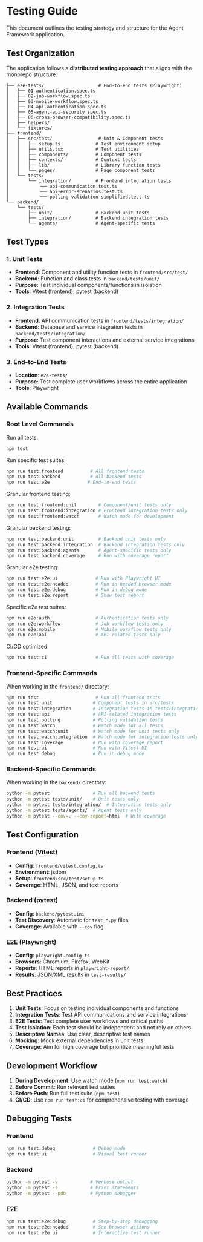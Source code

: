 # Testing Guide

This document outlines the testing strategy and structure for the Agent Framework application.

## Test Organization

The application follows a **distributed testing approach** that aligns with the monorepo structure:

```
├── e2e-tests/                    # End-to-end tests (Playwright)
│   ├── 01-authentication.spec.ts
│   ├── 02-job-workflow.spec.ts
│   ├── 03-mobile-workflow.spec.ts
│   ├── 04-api-authentication.spec.ts
│   ├── 05-agent-api-security.spec.ts
│   ├── 06-cross-browser-compatibility.spec.ts
│   ├── helpers/
│   └── fixtures/
├── frontend/
│   ├── src/test/                 # Unit & Component tests
│   │   ├── setup.ts             # Test environment setup
│   │   ├── utils.tsx            # Test utilities
│   │   ├── components/          # Component tests
│   │   ├── contexts/            # Context tests
│   │   ├── lib/                 # Library function tests
│   │   └── pages/               # Page component tests
│   └── tests/
│       └── integration/         # Frontend integration tests
│           ├── api-communication.test.ts
│           ├── api-error-scenarios.test.ts
│           └── polling-validation-simplified.test.ts
└── backend/
    └── tests/
        ├── unit/                # Backend unit tests
        ├── integration/         # Backend integration tests
        └── agents/              # Agent-specific tests
```

## Test Types

### 1. Unit Tests
- **Frontend**: Component and utility function tests in `frontend/src/test/`
- **Backend**: Function and class tests in `backend/tests/unit/`
- **Purpose**: Test individual components/functions in isolation
- **Tools**: Vitest (frontend), pytest (backend)

### 2. Integration Tests
- **Frontend**: API communication tests in `frontend/tests/integration/`
- **Backend**: Database and service integration tests in `backend/tests/integration/`
- **Purpose**: Test component interactions and external service integrations
- **Tools**: Vitest (frontend), pytest (backend)

### 3. End-to-End Tests
- **Location**: `e2e-tests/`
- **Purpose**: Test complete user workflows across the entire application
- **Tools**: Playwright

## Available Commands

### Root Level Commands

Run all tests:
```bash
npm test
```

Run specific test suites:
```bash
npm run test:frontend          # All frontend tests
npm run test:backend           # All backend tests
npm run test:e2e              # End-to-end tests
```

Granular frontend testing:
```bash
npm run test:frontend:unit        # Component/unit tests only
npm run test:frontend:integration # Frontend integration tests only
npm run test:frontend:watch       # Watch mode for development
```

Granular backend testing:
```bash
npm run test:backend:unit         # Backend unit tests only
npm run test:backend:integration  # Backend integration tests only
npm run test:backend:agents       # Agent-specific tests only
npm run test:backend:coverage     # Run with coverage report
```

Granular e2e testing:
```bash
npm run test:e2e:ui              # Run with Playwright UI
npm run test:e2e:headed          # Run in headed browser mode
npm run test:e2e:debug           # Run in debug mode
npm run test:e2e:report          # Show test report
```

Specific e2e test suites:
```bash
npm run e2e:auth                 # Authentication tests only
npm run e2e:workflow             # Job workflow tests only
npm run e2e:mobile               # Mobile workflow tests only
npm run e2e:api                  # API-related tests only
```

CI/CD optimized:
```bash
npm run test:ci                  # Run all tests with coverage
```

### Frontend-Specific Commands

When working in the `frontend/` directory:
```bash
npm run test                     # Run all frontend tests
npm run test:unit               # Component tests in src/test/
npm run test:integration        # Integration tests in tests/integration/
npm run test:api                # API-related integration tests
npm run test:polling            # Polling validation tests
npm run test:watch              # Watch mode for all tests
npm run test:watch:unit         # Watch mode for unit tests only
npm run test:watch:integration  # Watch mode for integration tests only
npm run test:coverage           # Run with coverage report
npm run test:ui                 # Run with Vitest UI
npm run test:debug              # Run in debug mode
```

### Backend-Specific Commands

When working in the `backend/` directory:
```bash
python -m pytest                # Run all backend tests
python -m pytest tests/unit/    # Unit tests only
python -m pytest tests/integration/  # Integration tests only
python -m pytest tests/agents/  # Agent tests only
python -m pytest --cov=. --cov-report=html  # With coverage
```

## Test Configuration

### Frontend (Vitest)
- **Config**: `frontend/vitest.config.ts`
- **Environment**: jsdom
- **Setup**: `frontend/src/test/setup.ts`
- **Coverage**: HTML, JSON, and text reports

### Backend (pytest)
- **Config**: `backend/pytest.ini`
- **Test Discovery**: Automatic for `test_*.py` files
- **Coverage**: Available with `--cov` flag

### E2E (Playwright)
- **Config**: `playwright.config.ts`
- **Browsers**: Chromium, Firefox, WebKit
- **Reports**: HTML reports in `playwright-report/`
- **Results**: JSON/XML results in `test-results/`

## Best Practices

1. **Unit Tests**: Focus on testing individual components and functions
2. **Integration Tests**: Test API communications and service integrations
3. **E2E Tests**: Test complete user workflows and critical paths
4. **Test Isolation**: Each test should be independent and not rely on others
5. **Descriptive Names**: Use clear, descriptive test names
6. **Mocking**: Mock external dependencies in unit tests
7. **Coverage**: Aim for high coverage but prioritize meaningful tests

## Development Workflow

1. **During Development**: Use watch mode (`npm run test:watch`)
2. **Before Commit**: Run relevant test suites
3. **Before Push**: Run full test suite (`npm test`)
4. **CI/CD**: Use `npm run test:ci` for comprehensive testing with coverage

## Debugging Tests

### Frontend
```bash
npm run test:debug              # Debug mode
npm run test:ui                 # Visual test runner
```

### Backend
```bash
python -m pytest -v            # Verbose output
python -m pytest -s            # Print statements
python -m pytest --pdb         # Python debugger
```

### E2E
```bash
npm run test:e2e:debug          # Step-by-step debugging
npm run test:e2e:headed         # See browser actions
npm run test:e2e:ui             # Interactive test runner
``` 